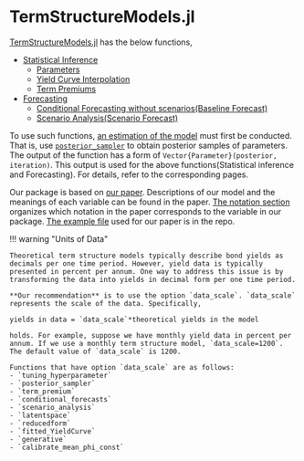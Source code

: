 # TermStructureModels.jl

[TermStructureModels.jl](https://github.com/econPreference/TermStructureModels.jl) has the below functions,

- [Statistical Inference](https://econpreference.github.io/TermStructureModels.jl/dev/inference/)
  - [Parameters](https://econpreference.github.io/TermStructureModels.jl/dev/inference/#Inference-for-Parameters)
  - [Yield Curve Interpolation](https://econpreference.github.io/TermStructureModels.jl/dev/inference/#Yield-Curve-Interpolation)
  - [Term Premiums](https://econpreference.github.io/TermStructureModels.jl/dev/inference/#Term-Premiums)
- [Forecasting](https://econpreference.github.io/TermStructureModels.jl/dev/scenario)
  - [Conditional Forecasting without scenarios(Baseline Forecast)](https://econpreference.github.io/TermStructureModels.jl/dev/scenario/#Baseline-Forecast)
  - [Scenario Analysis(Scenario Forecast)](https://econpreference.github.io/TermStructureModels.jl/dev/scenario/#Scenario-Forecast)

To use such functions, [an estimation of the model](https://econpreference.github.io/TermStructureModels.jl/dev/estimation/) must first be conducted. That is, use [`posterior_sampler`](https://econpreference.github.io/TermStructureModels.jl/dev/api/#TermStructureModels.posterior_sampler-Tuple{Any,%20Any,%20Any,%20Any,%20Any,%20Hyperparameter}) to obtain posterior samples of parameters. The output of the function has a form of `Vector{Parameter}(posterior, iteration)`. This output is used for the above functions(Statistical inference and Forecasting). For details, refer to the corresponding pages.

Our package is based on [our paper](https://papers.ssrn.com/sol3/papers.cfm?abstract_id=4708628). Descriptions of our model and the meanings of each variable can be found in the paper. [The notation section](https://econpreference.github.io/TermStructureModels.jl/dev/notations/) organizes which notation in the paper corresponds to the variable in our package. [The example file](https://github.com/econPreference/TermStructureModels.jl/blob/main/examples/LargeVAR_Yields_Macros.ipynb) used for our paper is in the repo.

!!! warning "Units of Data"

    Theoretical term structure models typically describe bond yields as decimals per one time period. However, yield data is typically presented in percent per annum. One way to address this issue is by transforming the data into yields in decimal form per one time period.

    **Our recommendation** is to use the option `data_scale`. `data_scale` represents the scale of the data. Specifically,

    yields in data = `data_scale`*theoretical yields in the model

    holds. For example, suppose we have monthly yield data in percent per annum. If we use a monthly term structure model, `data_scale=1200`. The default value of `data_scale` is 1200.

    Functions that have option `data_scale` are as follows:
    - `tuning_hyperparameter`
    - `posterior_sampler`
    - `term_premium`
    - `conditional_forecasts`
    - `scenario_analysis`
    - `latentspace`
    - `reducedform`
    - `fitted_YieldCurve`
    - `generative`
    - `calibrate_mean_phi_const`
